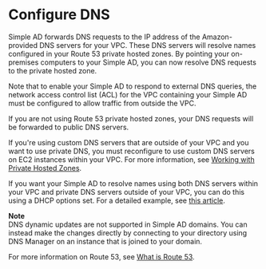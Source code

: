 # Configure DNS<a name="simple_ad_dns"></a>

Simple AD forwards DNS requests to the IP address of the Amazon\-provided DNS servers for your VPC\. These DNS servers will resolve names configured in your Route 53 private hosted zones\. By pointing your on\-premises computers to your Simple AD, you can now resolve DNS requests to the private hosted zone\.

Note that to enable your Simple AD to respond to external DNS queries, the network access control list \(ACL\) for the VPC containing your Simple AD must be configured to allow traffic from outside the VPC\.

 If you are not using Route 53 private hosted zones, your DNS requests will be forwarded to public DNS servers\. 

If you're using custom DNS servers that are outside of your VPC and you want to use private DNS, you must reconfigure to use custom DNS servers on EC2 instances within your VPC\. For more information, see [Working with Private Hosted Zones](https://docs.aws.amazon.com/Route53/latest/DeveloperGuide/hosted-zones-private.html)\. 

If you want your Simple AD to resolve names using both DNS servers within your VPC and private DNS servers outside of your VPC, you can do this using a DHCP options set\. For a detailed example, see [this article](https://blogs.aws.amazon.com/security/post/Tx3SU68M25RX2PS/How-to-Set-Up-DNS-Resolution-Between-On-Premises-Networks-and-AWS-Using-AWS-Dire)\.

**Note**  
DNS dynamic updates are not supported in Simple AD domains\. You can instead make the changes directly by connecting to your directory using DNS Manager on an instance that is joined to your domain\.

For more information on Route 53, see [What is Route 53](https://docs.aws.amazon.com/Route53/latest/DeveloperGuide/Welcome.html)\.